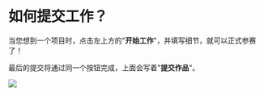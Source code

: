 # 如何提交工作？

当您想到一个项目时，点击左上方的"**开始工作**"，并填写细节，就可以正式参赛了！

最后的提交将通过同一个按钮完成，上面会写着"**提交作品**"。

![](https://hf-files-oregon.s3.amazonaws.com/hdpgitcoin\_kb\_attachments/2021/07-01/d33a43c4-dac3-497d-925c-fdc0e3138d9f/Screen\_Shot\_2021-06-28\_at\_2.55.40\_PM.png)
